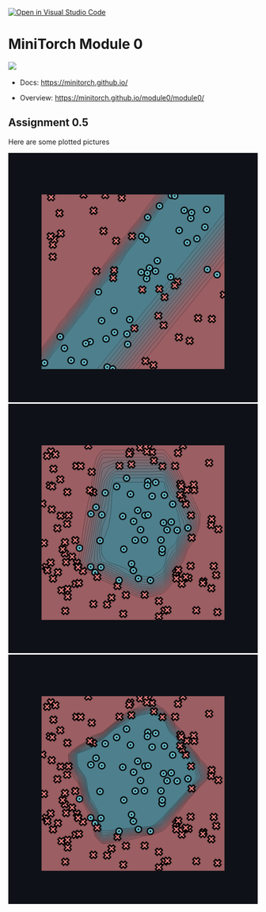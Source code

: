 [![Open in Visual Studio Code](https://classroom.github.com/assets/open-in-vscode-2e0aaae1b6195c2367325f4f02e2d04e9abb55f0b24a779b69b11b9e10269abc.svg)](https://classroom.github.com/online_ide?assignment_repo_id=15993337&assignment_repo_type=AssignmentRepo)

# MiniTorch Module 0

<img src="https://minitorch.github.io/minitorch.svg" width="50%">

* Docs: https://minitorch.github.io/

* Overview: https://minitorch.github.io/module0/module0/

## Assignment 0.5

Here are some plotted pictures

![Dataset: Split ](media/newplot_split.png)
![Dataset: Circle](media/newplot_circle.png)
![Dataset: Circle (10k training steps)](media/newplot_circle_10k.png)
